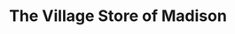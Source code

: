 ---
title: "The Village Store of Madison"
url: /madison/the-village-store-of-madison/
shop: Lebensmittel
---
